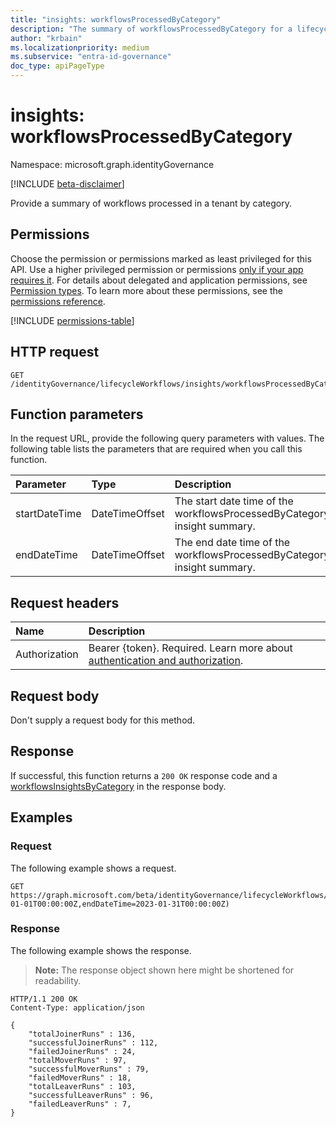 ```yaml
---
title: "insights: workflowsProcessedByCategory"
description: "The summary of workflowsProcessedByCategory for a lifecycle workflow tenant."
author: "krbain"
ms.localizationpriority: medium
ms.subservice: "entra-id-governance"
doc_type: apiPageType
---
```


# insights: workflowsProcessedByCategory

Namespace: microsoft.graph.identityGovernance

[!INCLUDE [beta-disclaimer](../../includes/beta-disclaimer.md)]

Provide a summary of workflows processed in a tenant by category.

## Permissions

Choose the permission or permissions marked as least privileged for this API. Use a higher privileged permission or permissions [only if your app requires it](/graph/permissions-overview#best-practices-for-using-microsoft-graph-permissions). For details about delegated and application permissions, see [Permission types](/graph/permissions-overview#permission-types). To learn more about these permissions, see the [permissions reference](/graph/permissions-reference).

<!-- {
  "blockType": "permissions",
  "name": "identitygovernance-insights-workflowsprocessedbycategory-permissions"
}
-->
[!INCLUDE [permissions-table](../includes/permissions/identitygovernance-insights-workflowsprocessedbycategory-permissions.md)]

## HTTP request

<!-- {
  "blockType": "ignored"
}
-->
``` http
GET /identityGovernance/lifecycleWorkflows/insights/workflowsProcessedByCategory
```

## Function parameters

In the request URL, provide the following query parameters with values.
The following table lists the parameters that are required when you call this function.

|Parameter|Type|Description|
|:---|:---|:---|
|startDateTime|DateTimeOffset|The start date time of the workflowsProcessedByCategory insight summary.|
|endDateTime|DateTimeOffset|The end date time of the workflowsProcessedByCategory insight summary.|


## Request headers

|Name|Description|
|:---|:---|
|Authorization|Bearer {token}. Required. Learn more about [authentication and authorization](/graph/auth/auth-concepts).|

## Request body

Don't supply a request body for this method.

## Response

If successful, this function returns a `200 OK` response code and a [workflowsInsightsByCategory](../resources/identitygovernance-workflowsinsightsbycategory.md) in the response body.

## Examples

### Request

The following example shows a request.
<!-- {
  "blockType": "request",
  "name": "insightsthis.workflowsprocessedbycategory"
}
-->
``` http
GET https://graph.microsoft.com/beta/identityGovernance/lifecycleWorkflows/insights/workflowsProcessedByCategory(startDateTime=2023-01-01T00:00:00Z,endDateTime=2023-01-31T00:00:00Z)
```


### Response

The following example shows the response.
>**Note:** The response object shown here might be shortened for readability.
<!-- {
  "blockType": "response",
  "truncated": true,
  "@odata.type": "microsoft.graph.identityGovernance.workflowsInsightsByCategory"
}
-->
``` http
HTTP/1.1 200 OK
Content-Type: application/json

{
    "totalJoinerRuns" : 136, 
    "successfulJoinerRuns" : 112, 
    "failedJoinerRuns" : 24,  
    "totalMoverRuns" : 97, 
    "successfulMoverRuns" : 79, 
    "failedMoverRuns" : 18, 
    "totalLeaverRuns" : 103, 
    "successfulLeaverRuns" : 96, 
    "failedLeaverRuns" : 7,       
}
```
